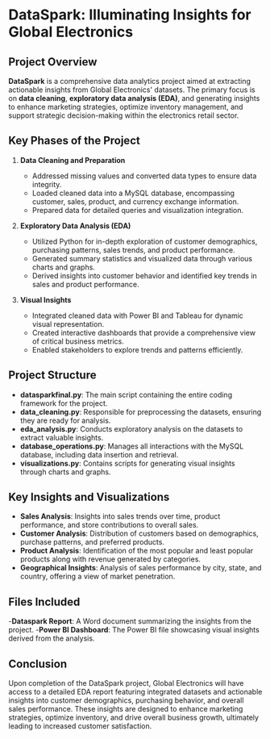 # DataSpark: Illuminating Insights for Global Electronics

## Project Overview
**DataSpark** is a comprehensive data analytics project aimed at extracting actionable insights from Global Electronics' datasets. The primary focus is on **data cleaning**, **exploratory data analysis (EDA)**, and generating insights to enhance marketing strategies, optimize inventory management, and support strategic decision-making within the electronics retail sector.

## Key Phases of the Project

1. **Data Cleaning and Preparation**
   - Addressed missing values and converted data types to ensure data integrity.
   - Loaded cleaned data into a MySQL database, encompassing customer, sales, product, and currency exchange information.
   - Prepared data for detailed queries and visualization integration.

2. **Exploratory Data Analysis (EDA)**
   - Utilized Python for in-depth exploration of customer demographics, purchasing patterns, sales trends, and product performance.
   - Generated summary statistics and visualized data through various charts and graphs.
   - Derived insights into customer behavior and identified key trends in sales and product performance.

3. **Visual Insights**
   - Integrated cleaned data with Power BI and Tableau for dynamic visual representation.
   - Created interactive dashboards that provide a comprehensive view of critical business metrics.
   - Enabled stakeholders to explore trends and patterns efficiently.

## Project Structure
- **datasparkfinal.py**: The main script containing the entire coding framework for the project.
- **data_cleaning.py**: Responsible for preprocessing the datasets, ensuring they are ready for analysis.
- **eda_analysis.py**: Conducts exploratory analysis on the datasets to extract valuable insights.
- **database_operations.py**: Manages all interactions with the MySQL database, including data insertion and retrieval.
- **visualizations.py**: Contains scripts for generating visual insights through charts and graphs.

## Key Insights and Visualizations
- **Sales Analysis**: Insights into sales trends over time, product performance, and store contributions to overall sales.
- **Customer Analysis**: Distribution of customers based on demographics, purchase patterns, and preferred products.
- **Product Analysis**: Identification of the most popular and least popular products along with revenue generated by categories.
- **Geographical Insights**: Analysis of sales performance by city, state, and country, offering a view of market penetration.

## Files Included
-**Dataspark Report**: A Word document summarizing the insights from the project.
-**Power BI Dashboard**: The Power BI file showcasing visual insights derived from the analysis.

## Conclusion
Upon completion of the DataSpark project, Global Electronics will have access to a detailed EDA report featuring integrated datasets and actionable insights into customer demographics, purchasing behavior, and overall sales performance. These insights are designed to enhance marketing strategies, optimize inventory, and drive overall business growth, ultimately leading to increased customer satisfaction.
